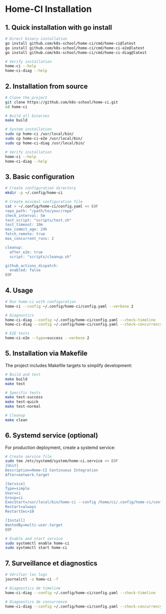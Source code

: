 # Home-CI Installation

## 1. Quick installation with go install

```bash
# Direct binary installation
go install github.com/k8s-school/home-ci/cmd/home-ci@latest
go install github.com/k8s-school/home-ci/cmd/home-ci-e2e@latest
go install github.com/k8s-school/home-ci/cmd/home-ci-diag@latest

# Verify installation
home-ci --help
home-ci-diag --help
```

## 2. Installation from source

```bash
# Clone the project
git clone https://github.com/k8s-school/home-ci.git
cd home-ci

# Build all binaries
make build

# System installation
sudo cp home-ci /usr/local/bin/
sudo cp home-ci-e2e /usr/local/bin/
sudo cp home-ci-diag /usr/local/bin/

# Verify installation
home-ci --help
home-ci-diag --help
```

## 3. Basic configuration

```bash
# Create configuration directory
mkdir -p ~/.config/home-ci

# Create minimal configuration file
cat > ~/.config/home-ci/config.yaml << EOF
repo_path: "/path/to/your/repo"
check_interval: 5m
test_script: "scripts/test.sh"
test_timeout: 10m
max_commit_age: 24h
fetch_remote: true
max_concurrent_runs: 2

cleanup:
  after_e2e: true
  script: "scripts/cleanup.sh"

github_actions_dispatch:
  enabled: false
EOF
```

## 4. Usage

```bash
# Run home-ci with configuration
home-ci --config ~/.config/home-ci/config.yaml --verbose 2

# Diagnostics
home-ci-diag --config ~/.config/home-ci/config.yaml --check-timeline
home-ci-diag --config ~/.config/home-ci/config.yaml --check-concurrency

# E2E tests
home-ci-e2e --type=success --verbose 2
```

## 5. Installation via Makefile

The project includes Makefile targets to simplify development:

```bash
# Build and test
make build
make test

# Specific tests
make test-success
make test-quick
make test-normal

# Cleanup
make clean
```

## 6. Systemd service (optional)

For production deployment, create a systemd service:

```bash
# Create service file
sudo tee /etc/systemd/system/home-ci.service << EOF
[Unit]
Description=Home-CI Continuous Integration
After=network.target

[Service]
Type=simple
User=ci
Group=ci
ExecStart=/usr/local/bin/home-ci --config /home/ci/.config/home-ci/config.yaml --verbose 2
Restart=always
RestartSec=10

[Install]
WantedBy=multi-user.target
EOF

# Enable and start service
sudo systemctl enable home-ci
sudo systemctl start home-ci
```

## 7. Surveillance et diagnostics

```bash
# Vérifier les logs
journalctl -u home-ci -f

# Diagnostics de timeline
home-ci-diag --config ~/.config/home-ci/config.yaml --check-timeline

# Diagnostics de concurrence
home-ci-diag --config ~/.config/home-ci/config.yaml --check-concurrency
```